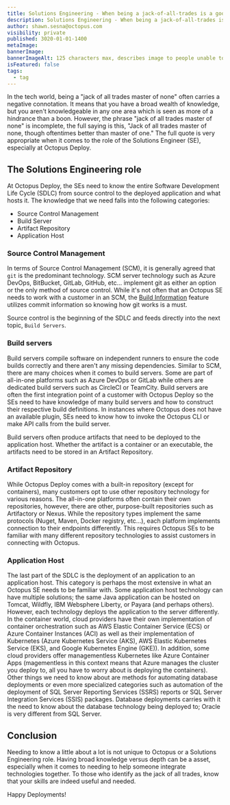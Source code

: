 ```yaml
---
title: Solutions Engineering - When being a jack-of-all-trades is a good thing
description: Solutions Engineering - When being a jack-of-all-trades is a good thing.
author: shawn.sesna@octopus.com
visibility: private
published: 3020-01-01-1400
metaImage: 
bannerImage: 
bannerImageAlt: 125 characters max, describes image to people unable to see it.
isFeatured: false
tags: 
  - tag
---
```


In the tech world, being a "jack of all trades master of none" often carries a negative connotation.  It means that you have a broad wealth of knowledge, but you aren't knowledgeable in any one area which is seen as more of a hindrance than a boon.  However, the phrase "jack of all trades master of none" is incomplete, the full saying is this, "Jack of all trades master of none, though oftentimes better than master of one."  The full quote is very appropriate when it comes to the role of the Solutions Engineer (SE), especially at Octopus Deploy.

## The Solutions Engineering role
At Octopus Deploy, the SEs need to know the entire Software Development Life Cycle (SDLC) from source control to the deployed application and what hosts it.  The knowledge that we need falls into the following categories:

- Source Control Management
- Build Server
- Artifact Repository
- Application Host


### Source Control Management
In terms of Source Control Management (SCM), it is generally agreed that `git` is the predominant technology.  SCM server technology such as Azure DevOps, BitBucket, GitLab, GitHub, etc... implement git as either an option or the only method of source control.  While it's not often that an Octopus SE needs to work with a customer in an SCM, the [Build Information](https://octopus.com/docs/packaging-applications/build-servers/build-information) feature utilizes commit information so knowing how git works is a must.

Source control is the beginning of the SDLC and feeds directly into the next topic, `Build Servers`.

### Build servers
Build servers compile software on independent runners to ensure the code builds correctly and there aren't any missing dependencies.  Similar to SCM, there are many choices when it comes to build servers.  Some are part of all-in-one platforms such as Azure DevOps or GitLab while others are dedicated build servers such as CircleCI or TeamCity.  Build servers are often the first integration point of a customer with Octopus Deploy so the SEs need to have knowledge of many build servers and how to construct their respective build definitions.  In instances where Octopus does not have an available plugin, SEs need to know how to invoke the Octopus CLI or make API calls from the build server.

Build servers often produce artifacts that need to be deployed to the application host.  Whether the artifact is a container or an executable, the artifacts need to be stored in an Artifact Repository.

### Artifact Repository
While Octopus Deploy comes with a built-in repository (except for containers), many customers opt to use other repository technology for various reasons.  The all-in-one platforms often contain their own repositories, however, there are other, purpose-built repositories such as Artifactory or Nexus.  While the repository types implement the same protocols (Nuget, Maven, Docker registry, etc...), each platform implements connection to their endpoints differently.  This requires Octopus SEs to be familiar with many different repository technologies to assist customers in connecting with Octopus.

### Application Host
The last part of the SDLC is the deployment of an application to an application host.  This category is perhaps the most extensive in what an Octopus SE needs to be familiar with.  Some application host technology can have multiple solutions; the same Java application can be hosted on Tomcat, Wildfly, IBM Websphere Liberty, or Payara (and perhaps others).  However, each technology deploys the application to the server differently.  In the container world, cloud providers have their own implementation of container orchestration such as AWS Elastic Container Service (ECS) or Azure Container Instances (ACI) as well as their implementation of Kubernetes (Azure Kubernetes Service (AKS), AWS Elastic Kubernetes Service (EKS), and Google Kubernetes Engine (GKE)).  In addition, some cloud providers offer managementless Kubernetes like Azure Container Apps (magementless in this context means that Azure manages the cluster you deploy to, all you have to worry about is deploying the containers).  Other things we need to know about are methods for automating database deployments or even more specialized categories such as automation of the deployment of SQL Server Reporting Services (SSRS) reports or SQL Server Integration Services (SSIS) packages.  Database deployments carries with it the need to know about the database technology being deployed to; Oracle is very different from SQL Server.

## Conclusion
Needing to know a little about a lot is not unique to Octopus or a Solutions Engineering role.  Having broad knowledge versus depth can be a asset, especially when it comes to needing to help someone integrate technologies together.  To those who identify as the jack of all trades, know that your skills are indeed useful and needed.

Happy Deployments!